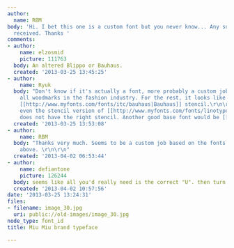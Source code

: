 ```yaml
---
author:
  name: RBM
body: 'Hi. I bet this one is a custom font but you never know... Any suggestions gratefully
  received. Thanks '
comments:
- author:
    name: elzosmid
    picture: 111763
  body: An altered Blippo or Bauhaus.
  created: '2013-03-25 13:45:25'
- author:
    name: Ryuk
  body: "Don't know if it's actually a font, more probably a custom job as almost
    all woodmarks in the fashion industry. For the rest, it looks like some sort of
    [[http://www.myfonts.com/fonts/itc/bauhaus|Bauhaus]] stencil.\r\n\r\nEDIT: unfortunately,
    even the stencil version of [[http://www.myfonts.com/fonts/linotype/blippo-lt|Blippo]]
    does not have the right stencil. Another good base font would be [[http://www.myfonts.com/fonts/linotype/pump-lt|Pump]]."
  created: '2013-03-25 13:53:08'
- author:
    name: RBM
  body: "Thanks very much. Seems to be a custom job based on the fonts you have mentioned
    above. \r\n\r\n"
  created: '2013-04-02 06:53:44'
- author:
    name: defiantone
    picture: 126244
  body: seems like all you'd really need is the correct "U". then turn & burn.
  created: '2013-04-02 10:57:56'
date: '2013-03-25 13:24:31'
files:
- filename: image_30.jpg
  uri: public://old-images/image_30.jpg
node_type: font_id
title: Miu Miu brand typeface

---
```

